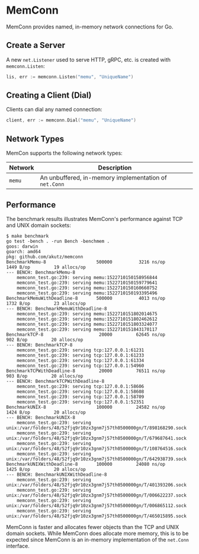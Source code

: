 # MemConn
MemConn provides named, in-memory network connections for Go.

## Create a Server
A new `net.Listener` used to serve HTTP, gRPC, etc. is created with
`memconn.Listen`:

```go
lis, err := memconn.Listen("memu", "UniqueName")
```

## Creating a Client (Dial)
Clients can dial any named connection:

```go
client, err := memconn.Dial("memu", "UniqueName")
```

## Network Types
MemCon supports the following network types:

| Network | Description |
|---------|-------------|
| `memu`  | An unbuffered, in-memory implementation of `net.Conn` |

## Performance
The benchmark results illustrates MemConn's performance against TCP
and UNIX domain sockets:

```shell
$ make benchmark
go test -bench . -run Bench -benchmem .
goos: darwin
goarch: amd64
pkg: github.com/akutz/memconn
BenchmarkMemu-8               	  500000	      3216 ns/op	    1449 B/op	      19 allocs/op
--- BENCH: BenchmarkMemu-8
	memconn_test.go:239: serving memu:1522710150158956844
	memconn_test.go:239: serving memu:1522710150159779641
	memconn_test.go:239: serving memu:1522710150160660752
	memconn_test.go:239: serving memu:1522710150193395496
BenchmarkMemuWithDeadline-8   	  500000	      4013 ns/op	    1732 B/op	      23 allocs/op
--- BENCH: BenchmarkMemuWithDeadline-8
	memconn_test.go:239: serving memu:1522710151802014675
	memconn_test.go:239: serving memu:1522710151802462612
	memconn_test.go:239: serving memu:1522710151803324077
	memconn_test.go:239: serving memu:1522710151843170117
BenchmarkTCP-8                	   20000	     62645 ns/op	     902 B/op	      20 allocs/op
--- BENCH: BenchmarkTCP-8
	memconn_test.go:239: serving tcp:127.0.0.1:61231
	memconn_test.go:239: serving tcp:127.0.0.1:61233
	memconn_test.go:239: serving tcp:127.0.0.1:61334
	memconn_test.go:239: serving tcp:127.0.0.1:54960
BenchmarkTCPWithDeadline-8    	   20000	     76511 ns/op	     903 B/op	      20 allocs/op
--- BENCH: BenchmarkTCPWithDeadline-8
	memconn_test.go:239: serving tcp:127.0.0.1:58606
	memconn_test.go:239: serving tcp:127.0.0.1:58608
	memconn_test.go:239: serving tcp:127.0.0.1:58709
	memconn_test.go:239: serving tcp:127.0.0.1:52351
BenchmarkUNIX-8               	  100000	     24582 ns/op	    1424 B/op	      20 allocs/op
--- BENCH: BenchmarkUNIX-8
	memconn_test.go:239: serving unix:/var/folders/48/52fjq9r10zx3gnm7j57th0500000gn/T/898168290.sock
	memconn_test.go:239: serving unix:/var/folders/48/52fjq9r10zx3gnm7j57th0500000gn/T/679687641.sock
	memconn_test.go:239: serving unix:/var/folders/48/52fjq9r10zx3gnm7j57th0500000gn/T/108764516.sock
	memconn_test.go:239: serving unix:/var/folders/48/52fjq9r10zx3gnm7j57th0500000gn/T/642938739.sock
BenchmarkUNIXWithDeadline-8   	  100000	     24080 ns/op	    1425 B/op	      20 allocs/op
--- BENCH: BenchmarkUNIXWithDeadline-8
	memconn_test.go:239: serving unix:/var/folders/48/52fjq9r10zx3gnm7j57th0500000gn/T/401393206.sock
	memconn_test.go:239: serving unix:/var/folders/48/52fjq9r10zx3gnm7j57th0500000gn/T/006622237.sock
	memconn_test.go:239: serving unix:/var/folders/48/52fjq9r10zx3gnm7j57th0500000gn/T/006865112.sock
	memconn_test.go:239: serving unix:/var/folders/48/52fjq9r10zx3gnm7j57th0500000gn/T/465015895.sock
```

MemConn is faster and allocates fewer objects than the TCP and UNIX domain
sockets. While MemConn does allocate more memory, this is to be expected
since MemConn is an in-memory implementation of the `net.Conn` interface.
